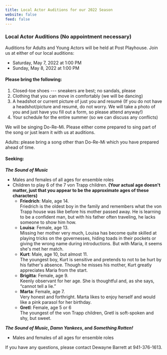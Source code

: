 ```yaml
---
title: Local Actor Auditions for our 2022 Season
website: false
feed: false
---
```


### Local Actor Auditions (No appointment necessary)

Auditions for Adults and Young Actors will be held at Post Playhouse. Join
us at either of our local auditions:

- Saturday, May 7, 2022 at 1:00 PM
- Sunday, May 8, 2022 at 1:00 PM

#### Please bring the following:

1. Closed-toe shoes --- sneakers are best; no sandals, please
2. Clothing that you can move in comfortably (we will be dancing)
3. A headshot or current picture of just you and resum&eacute; (If you do not
   have a headshot/picture and resum&eacute;, do not worry. We will take a
   photo of you and just have you fill out a form, so please attend anyway!)
4. Your schedule for the entire summer (so we can discuss any conflicts)

We will be singing Do-Re-Mi. Please either come prepared to sing part of the song or just learn it with us at auditions.

Adults: please bring a song other than Do-Re-Mi which you have prepared ahead of time.

#### Seeking:

**_The Sound of Music_**

- Males and females of all ages for ensemble roles
- Children to play 6 of the 7 von Trapp children. **(Your actual age doesn't matter, just that you appear to be the approximate ages of these characters)**
  - **Friedrich**: Male, age 14.  
    Friedrich is the oldest boy in the family and remembers what the von Trapp house was like before his mother passed away. He is learning to be a confident man, but with his father often traveling, he lacks someone to show him how.
  - **Louisa**: Female, age 13.  
    Missing her mother very much, Louisa has become quite skilled at playing tricks on the governesses, hiding toads in their pockets or giving the wrong name during introductions. But with Maria, it seems she's met her match.
  - **Kurt**: Male, age 10, but almost 11.  
    The youngest boy, Kurt is sensitive and pretends to not to be hurt by his father's absence. Though he misses his mother, Kurt greatly appreciates Maria from the start.
  - **Brigitta**: Female, age 9.  
    Keenly observant for her age. She is thoughtful and, as she says, “cannot tell a lie.”
  - **Marta**: Female, age 7.  
    Very honest and forthright. Marta likes to enjoy herself and would like a pink parasol for her birthday.
  - **Gretl**: Female, age 5 or 6  
    The youngest of the von Trapp children, Gretl is soft-spoken and shy, but sweet.

**_The Sound of Music_, _Damn Yankees_, and _Something Rotten!_**

- Males and females of all ages for ensemble roles

If you have any questions, please contact Dewayne Barrett at 941-376-1613.
